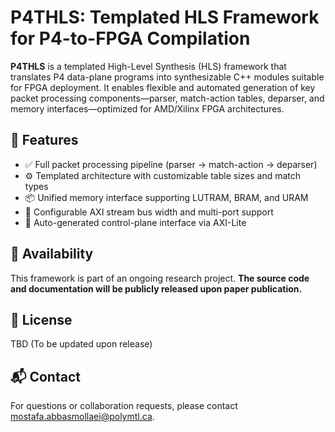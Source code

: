 # P4THLS: Templated HLS Framework for P4-to-FPGA Compilation

**P4THLS** is a templated High-Level Synthesis (HLS) framework that translates P4 data-plane programs into synthesizable C++ modules suitable for FPGA deployment. It enables flexible and automated generation of key packet processing components—parser, match-action tables, deparser, and memory interfaces—optimized for AMD/Xilinx FPGA architectures.

## 🔧 Features

- ✅ Full packet processing pipeline (parser → match-action → deparser)
- ⚙️ Templated architecture with customizable table sizes and match types
- 📦 Unified memory interface supporting LUTRAM, BRAM, and URAM
- 🚀 Configurable AXI stream bus width and multi-port support
- 🔗 Auto-generated control-plane interface via AXI-Lite

## 📢 Availability

This framework is part of an ongoing research project. **The source code and documentation will be publicly released upon paper publication.**

## 📄 License

TBD (To be updated upon release)

## 📬 Contact

For questions or collaboration requests, please contact mostafa.abbasmollaei@polymtl.ca.
